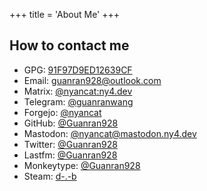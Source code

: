 +++
title = 'About Me'
+++

## How to contact me

- GPG: [91F97D9ED12639CF](https://git.ny4.dev/nyancat.gpg)
- Email: [guanran928@outlook.com](mailto:guanran928@outlook.com)
- Matrix: [@nyancat:ny4.dev](https://matrix.to/#/@nyancat:ny4.dev)
- Telegram: [@guanranwang](https://t.me/guanranwang)
- Forgejo: [@nyancat](https://git.ny4.dev/nyancat)
- GitHub: [@Guanran928](https://github.com/Guanran928)
- Mastodon: [@nyancat@mastodon.ny4.dev](https://mastodon.ny4.dev/@nyancat)
- Twitter: [@Guanran928](https://x.com/Guanran928)
- Lastfm: [@Guanran928](https://www.last.fm/user/Guanran928)
- Monkeytype: [@Guanran928](https://monkeytype.com/profile/Guanran928)
- Steam: [d-.-b](https://steamcommunity.com/profiles/76561198855505856)
